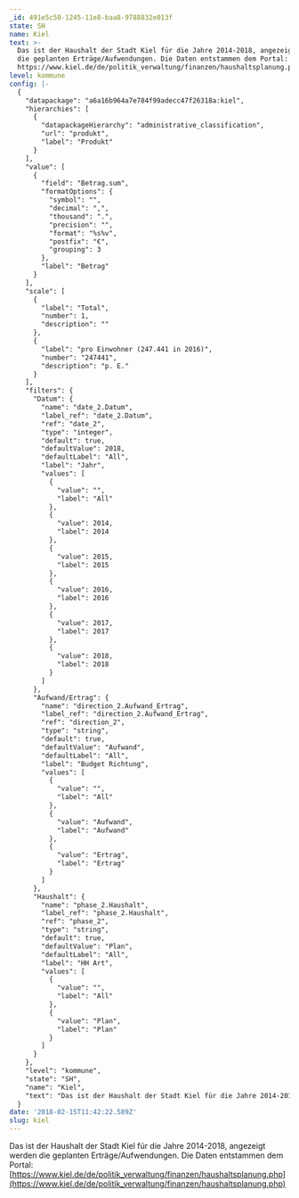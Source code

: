 ```yaml
---
_id: 491e5c50-1245-11e8-baa8-9788832e013f
state: SH
name: Kiel
text: >-
  Das ist der Haushalt der Stadt Kiel für die Jahre 2014-2018, angezeigt werden
  die geplanten Erträge/Aufwendungen. Die Daten entstammen dem Portal:
  https://www.kiel.de/de/politik_verwaltung/finanzen/haushaltsplanung.php
level: kommune
config: |-
  {
    "datapackage": "a6a16b964a7e784f99adecc47f26318a:kiel",
    "hierarchies": [
      {
        "datapackageHierarchy": "administrative_classification",
        "url": "produkt",
        "label": "Produkt"
      }
    ],
    "value": [
      {
        "field": "Betrag.sum",
        "formatOptions": {
          "symbol": "",
          "decimal": ",",
          "thousand": ".",
          "precision": "",
          "format": "%s%v",
          "postfix": "€",
          "grouping": 3
        },
        "label": "Betrag"
      }
    ],
    "scale": [
      {
        "label": "Total",
        "number": 1,
        "description": ""
      },
      {
        "label": "pro Einwohner (247.441 in 2016)",
        "number": "247441",
        "description": "p. E."
      }
    ],
    "filters": {
      "Datum": {
        "name": "date_2.Datum",
        "label_ref": "date_2.Datum",
        "ref": "date_2",
        "type": "integer",
        "default": true,
        "defaultValue": 2018,
        "defaultLabel": "All",
        "label": "Jahr",
        "values": [
          {
            "value": "",
            "label": "All"
          },
          {
            "value": 2014,
            "label": 2014
          },
          {
            "value": 2015,
            "label": 2015
          },
          {
            "value": 2016,
            "label": 2016
          },
          {
            "value": 2017,
            "label": 2017
          },
          {
            "value": 2018,
            "label": 2018
          }
        ]
      },
      "Aufwand/Ertrag": {
        "name": "direction_2.Aufwand_Ertrag",
        "label_ref": "direction_2.Aufwand_Ertrag",
        "ref": "direction_2",
        "type": "string",
        "default": true,
        "defaultValue": "Aufwand",
        "defaultLabel": "All",
        "label": "Budget Richtung",
        "values": [
          {
            "value": "",
            "label": "All"
          },
          {
            "value": "Aufwand",
            "label": "Aufwand"
          },
          {
            "value": "Ertrag",
            "label": "Ertrag"
          }
        ]
      },
      "Haushalt": {
        "name": "phase_2.Haushalt",
        "label_ref": "phase_2.Haushalt",
        "ref": "phase_2",
        "type": "string",
        "default": true,
        "defaultValue": "Plan",
        "defaultLabel": "All",
        "label": "HH Art",
        "values": [
          {
            "value": "",
            "label": "All"
          },
          {
            "value": "Plan",
            "label": "Plan"
          }
        ]
      }
    },
    "level": "kommune",
    "state": "SH",
    "name": "Kiel",
    "text": "Das ist der Haushalt der Stadt Kiel für die Jahre 2014-2018, angezeigt werden die geplanten Erträge/Aufwendungen. Die Daten entstammen dem Portal: https://www.kiel.de/de/politik_verwaltung/finanzen/haushaltsplanung.php "
  }
date: '2018-02-15T11:42:22.589Z'
slug: kiel
---
```

Das ist der Haushalt der Stadt Kiel für die Jahre 2014-2018, angezeigt werden
  die geplanten Erträge/Aufwendungen. Die Daten entstammen dem Portal:
  [https://www.kiel.de/de/politik_verwaltung/finanzen/haushaltsplanung.php](https://www.kiel.de/de/politik_verwaltung/finanzen/haushaltsplanung.php)
